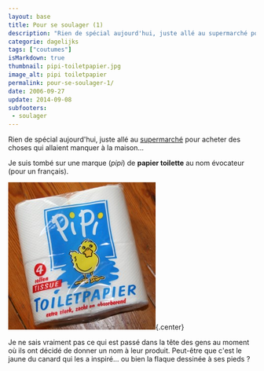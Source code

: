 ```yaml
---
layout: base
title: Pour se soulager (1)
description: "Rien de spécial aujourd'hui, juste allé au supermarché pour acheter des choses qui allaient manquer à la maison..."
categorie: dagelijks
tags: ["coutumes"]
isMarkdown: true
thumbnail: pipi-toiletpapier.jpg
image_alt: pipi toiletpapier
permalink: pour-se-soulager-1/
date: 2006-09-27
update: 2014-09-08
subfooters:
 - soulager
---
```


Rien de spécial aujourd'hui, juste allé au [supermarché](/albert-hein-et-compagnie/) pour acheter des choses qui allaient manquer à la maison...

Je suis tombé sur une marque (*pipi*) de **papier toilette** au nom évocateur (pour un français).

![pipi toiletpapier](pipi-toiletpapier.jpg){.center}

Je ne sais vraiment pas ce qui est passé dans la tête des gens au moment où ils ont décidé de donner un nom à leur produit. Peut-être que c'est le jaune du canard qui les a inspiré... ou bien la flaque dessinée à ses pieds ?

